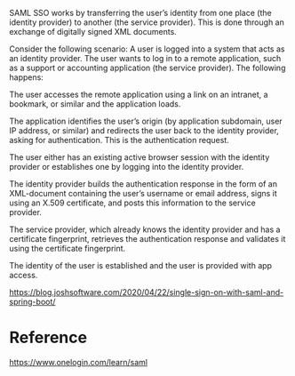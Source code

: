 SAML SSO works by transferring the user’s identity from one place (the identity provider) to another (the service provider). This is done through an exchange of digitally signed XML documents.

Consider the following scenario: A user is logged into a system that acts as an identity provider. The user wants to log in to a remote application, such as a support or accounting application (the service provider). The following happens:

The user accesses the remote application using a link on an intranet, a bookmark, or similar and the application loads.

The application identifies the user’s origin (by application subdomain, user IP address, or similar) and redirects the user back to the identity provider, asking for authentication. This is the authentication request.

The user either has an existing active browser session with the identity provider or establishes one by logging into the identity provider.

The identity provider builds the authentication response in the form of an XML-document containing the user’s username or email address, signs it using an X.509 certificate, and posts this information to the service provider.

The service provider, which already knows the identity provider and has a certificate fingerprint, retrieves the authentication response and validates it using the certificate fingerprint.

The identity of the user is established and the user is provided with app access.


https://blog.joshsoftware.com/2020/04/22/single-sign-on-with-saml-and-spring-boot/

# Reference 
https://www.onelogin.com/learn/saml 
